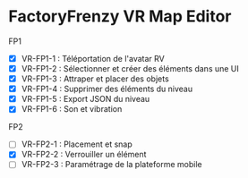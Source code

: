 # FactoryFrenzy VR Map Editor

FP1
- [X] VR-FP1-1 : Téléportation de l'avatar RV
- [X] VR-FP1-2 : Sélectionner et créer des éléments dans une UI
- [X] VR-FP1-3 : Attraper et placer des objets
- [X] VR-FP1-4 : Supprimer des éléments du niveau
- [X] VR-FP1-5 : Export JSON du niveau
- [X] VR-FP1-6 : Son et vibration

FP2
- [ ] VR-FP2-1 : Placement et snap
- [X] VR-FP2-2 : Verrouiller un élément
- [ ] VR-FP2-3 : Paramétrage de la plateforme mobile